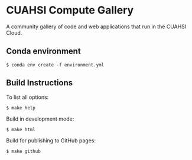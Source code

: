 # CUAHSI Compute Gallery
A community gallery of code and web applications that run in the CUAHSI Cloud.


## Conda environment

```
$ conda env create -f environment.yml
```

## Build Instructions

To list all options: 

```
$ make help
```

Build in development mode: 

```
$ make html 
```

Build for publishing to GitHub pages:

```
$ make github
```
